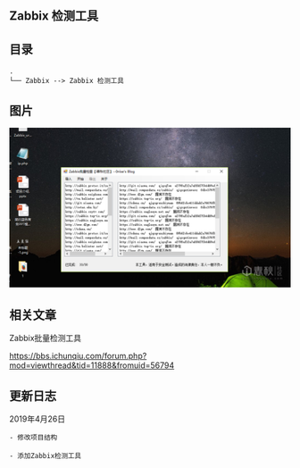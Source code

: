 ##  Zabbix 检测工具

## 目录

```
.
└── Zabbix --> Zabbix 检测工具
```
## 图片

![](imags/160937yo5sasgjz75bkkjk.png)

## 相关文章

Zabbix批量检测工具

https://bbs.ichunqiu.com/forum.php?mod=viewthread&tid=11888&fromuid=56794


## 更新日志

2019年4月26日

    - 修改项目结构

    - 添加Zabbix检测工具